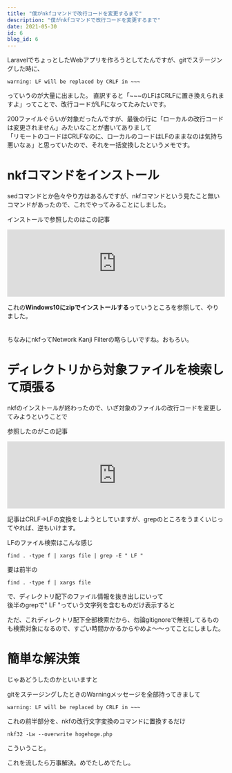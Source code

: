 ```yaml
---
title: "僕がnkfコマンドで改行コードを変更するまで"
description: "僕がnkfコマンドで改行コードを変更するまで"
date: 2021-05-30
id: 6
blog_id: 6
---
```


LaravelでちょっとしたWebアプリを作ろうとしてたんですが、gitでステージングした時に、

```
warning: LF will be replaced by CRLF in ~~~
```

っていうのが大量に出ました。
直訳すると「~~~のLFはCRLFに置き換えられますよ」ってことで、改行コードがLFになってたみたいです。

200ファイルぐらいが対象だったんですが、最後の行に「ローカルの改行コードは変更されません」みたいなことが書いてありまして  
「リモートのコードはCRLFなのに、ローカルのコードはLFのままなのは気持ち悪いなぁ」と思っていたので、それを一括変換したというメモです。

# nkfコマンドをインストール

sedコマンドとか色々やり方はあるんですが、nkfコマンドという見たこと無いコマンドがあったので、これでやってみることにしました。

インストールで参照したのはこの記事

<iframe 
  class="hatenablogcard" 
  style="width:100%;height:155px;max-width:680px;"
  src="https://hatenablog-parts.com/embed?url=https://qiita.com/ponsuke0531/items/d0b6d743a70c624a1ba7"
  width="300" height="150" frameborder="0" scrolling="no">
</iframe>

これの**Windows10にzipでインストールする**っていうところを参照して、やりました。
</br>
</br>
</br>
ちなみにnkfってNetwork Kanji Filterの略らしいですね。おもろい。

# ディレクトリから対象ファイルを検索して頑張る

nkfのインストールが終わったので、いざ対象のファイルの改行コードを変更してみようということで

参照したのがこの記事

<iframe 
  class="hatenablogcard" 
  style="width:100%;height:155px;max-width:680px;"
  src="https://hatenablog-parts.com/embed?url=https://qiita.com/June8715/items/24307ee467baee51387e"
  width="300" height="150" frameborder="0" scrolling="no">
</iframe>

記事はCRLF→LFの変換をしようとしていますが、grepのところをうまくいじってやれば、逆もいけます。

LFのファイル検索はこんな感じ

```
find . -type f | xargs file | grep -E " LF "
```

要は前半の

```
find . -type f | xargs file
```

で、ディレクトリ配下のファイル情報を抜き出しにいって  
後半のgrepで" LF "っていう文字列を含むものだけ表示すると

ただ、これディレクトリ配下全部検索だから、勿論gitignoreで無視してるものも検索対象になるので、すごい時間かかるからやめよ～～ってことにしました。

# 簡単な解決策
じゃあどうしたのかといいますと

gitをステージングしたときのWarningメッセージを全部持ってきまして

```
warning: LF will be replaced by CRLF in ~~~
```

これの前半部分を、nkfの改行文字変換のコマンドに置換するだけ

```
nkf32 -Lw --overwrite hogehoge.php
```

こういうこと。

これを流したら万事解決。めでたしめでたし。